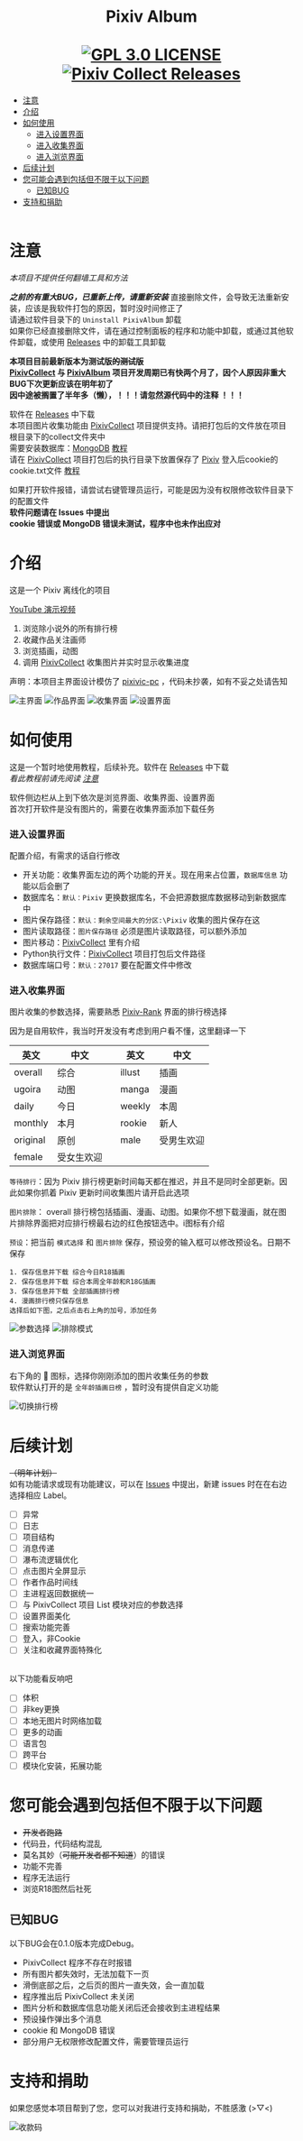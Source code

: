 <h1 align="center">
  Pixiv Album
  <br>
  <br>
  <a href="/LICENSE"><img src="https://img.shields.io/badge/license-GPL%203.0-brightgreen.svg" alt="GPL 3.0 LICENSE"></a>
  <a href="https://github.com/KAKETAKAGE/PixivAlbum/releases"><img src="https://img.shields.io/badge/release-v0.0.1-blue.svg" alt="Pixiv Collect Releases"></a>
</h1>

- [注意](#注意)
- [介绍](#介绍)
- [如何使用](#如何使用)
  - [进入设置界面](#进入设置界面)
  - [进入收集界面](#进入收集界面)
  - [进入浏览界面](#进入浏览界面)
- [后续计划](#后续计划)
- [您可能会遇到包括但不限于以下问题](#您可能会遇到包括但不限于以下问题)
  - [已知BUG](#已知BUG)
- [支持和捐助](#支持和捐助)
  <br><br>

# 注意
_本项目不提供任何翻墙工具和方法_

**_之前的有重大BUG，已重新上传，请重新安装_**
直接删除文件，会导致无法重新安装，应该是我软件打包的原因，暂时没时间修正了 <br>
请通过软件目录下的 `Uninstall PixivAlbum` 卸载 <br>
如果你已经直接删除文件，请在通过控制面板的程序和功能中卸载，或通过其他软件卸载，或使用 [Releases](https://github.com/KAKETAKAGE/PixivAlbum/releases) 中的卸载工具卸载 <br>

**本项目目前最新版本为测试版~~的测试版~~**<br>
**[PixivCollect](https://github.com/KAKETAKAGE/PixivCollect) 与 [PixivAlbum](https://github.com/KAKETAKAGE/PixivAlbum) 项目开发周期已有快两个月了，因个人原因非重大BUG下次更新应该在明年初了**<br>
**因中途被搁置了半年多（懒），！！！请忽然源代码中的注释 ！！！**

软件在 [Releases](https://github.com/KAKETAKAGE/PixivAlbum/releases) 中下载 <br>
本项目图片收集功能由 [PixivCollect](https://github.com/KAKETAKAGE/PixivCollect) 项目提供支持。请把打包后的文件放在项目根目录下的collect文件夹中<br>
需要安装数据库：[MongoDB](https://www.mongodb.com/try/download/community) [教程](/.github/docs/MongoDB.md)<br>
请在 [PixivCollect](https://github.com/KAKETAKAGE/PixivCollect) 项目打包后的执行目录下放置保存了 [Pixiv](https://www.pixiv.net/) 登入后cookie的cookie.txt文件 [教程](/.github/docs/Cookie.md)<br>

如果打开软件报错，请尝试右键管理员运行，可能是因为没有权限修改软件目录下的配置文件<br>
**软件问题请在 Issues 中提出** <br>
**cookie 错误或 MongoDB 错误未测试，程序中也未作出应对**

# 介绍
这是一个 Pixiv 离线化的项目

[YouTube 演示视频](https://www.youtube.com/watch?v=mYO8d-TbU9c)

1. 浏览除小说外的所有排行榜
2. 收藏作品关注画师
3. 浏览插画，动图
4. 调用 [PixivCollect](https://github.com/KAKETAKAGE/PixivCollect) 收集图片并实时显示收集进度
   <br>
   
声明：本项目主界面设计模仿了 [pixivic-pc](https://github.com/cheer-fun/pixivic-pc) ，代码未抄袭，如有不妥之处请告知

![主界面](https://raw.githubusercontent.com/KAKETAKAGE/PixivAlbum/master/.github/imgs/home.png)
![作品界面](https://raw.githubusercontent.com/KAKETAKAGE/PixivAlbum/master/.github/imgs/illust.png)
![收集界面](https://raw.githubusercontent.com/KAKETAKAGE/PixivAlbum/master/.github/imgs/collect.png)
![设置界面](https://raw.githubusercontent.com/KAKETAKAGE/PixivAlbum/master/.github/imgs/setting.png)

# 如何使用

这是一个暂时地使用教程，后续补充。软件在 [Releases](https://github.com/KAKETAKAGE/PixivAlbum/releases) 中下载<br>
_看此教程前请先阅读 [注意](#注意)_ <br>

软件侧边栏从上到下依次是浏览界面、收集界面、设置界面 <br>
首次打开软件是没有图片的，需要在收集界面添加下载任务

### 进入设置界面

配置介绍，有需求的话自行修改

* 开关功能：收集界面左边的两个功能的开关。现在用来占位置，`数据库信息` 功能以后会删了
* 数据库名：`默认：Pixiv` 更换数据库名，不会把源数据库数据移动到新数据库中
* 图片保存路径：`默认：剩余空间最大的分区:\Pixiv` 收集的图片保存在这
* 图片读取路径：`图片保存路径` 必须是图片读取路径，可以额外添加
* 图片移动：[PixivCollect](https://github.com/KAKETAKAGE/PixivCollect) 里有介绍
* Python执行文件：[PixivCollect](https://github.com/KAKETAKAGE/PixivCollect) 项目打包后文件路径
* 数据库端口号：`默认：27017` 要在配置文件中修改

### 进入收集界面

图片收集的参数选择，需要熟悉 [Pixiv-Rank](https://www.pixiv.net/ranking.php) 界面的排行榜选择

因为是自用软件，我当时开发没有考虑到用户看不懂，这里翻译一下

| 英文 | 中文| | 英文| 中文|
|-----|-----|----|----|---|
overall | 综合 | |illust | 插画 |
ugoira | 动图 | | manga | 漫画 |
daily | 今日 | | weekly | 本周 |
monthly | 本月 | | rookie | 新人 |
original | 原创 | | male | 受男生欢迎 |
female | 受女生欢迎 |

`等待排行`：因为 Pixiv 排行榜更新时间每天都在推迟，并且不是同时全部更新。因此如果你抓着 Pixiv 更新时间收集图片请开启此选项

`图片排除`： overall 排行榜包括插画、漫画、动图。如果你不想下载漫画，就在图片排除界面把对应排行榜最右边的红色按钮选中。i图标有介绍

`预设`：把当前 `模式选择` 和 `图片排除` 保存，预设旁的输入框可以修改预设名。日期不保存

```
1. 保存信息并下载 综合今日R18插画
2. 保存信息并下载 综合本周全年龄和R18G插画
3. 保存信息并下载 全部插画排行榜
4. 漫画排行榜只保存信息
选择后如下图，之后点击右上角的加号，添加任务
```
![参数选择](https://raw.githubusercontent.com/KAKETAKAGE/PixivAlbum/master/.github/imgs/task_add_1.png)
![排除模式](https://raw.githubusercontent.com/KAKETAKAGE/PixivAlbum/master/.github/imgs/task_add_2.png)

### 进入浏览界面

右下角的 📅 图标，选择你刚刚添加的图片收集任务的参数 <br>
软件默认打开的是 `全年龄插画日榜` ，暂时没有提供自定义功能

![切换排行榜](https://raw.githubusercontent.com/KAKETAKAGE/PixivAlbum/master/.github/imgs/mode_select.png)


# 后续计划
~~（明年计划）~~ <br>
如有功能请求或现有功能建议，可以在 [Issues](https://github.com/KAKETAKAGE/PixivAlbum/issues) 中提出，新建 issues 时在在右边选择相应 Label。
- [ ] 异常
- [ ] 日志
- [ ] 项目结构
- [ ] 消息传递
- [ ] 瀑布流逻辑优化
- [ ] 点击图片全屏显示
- [ ] 作者作品时间线
- [ ] 主进程返回数据统一
- [ ] 与 PixivCollect 项目 List 模块对应的参数选择
- [ ] 设置界面美化
- [ ] 搜索功能完善
- [ ] 登入，非Cookie
- [ ] 关注和收藏界面特殊化  <br><br>

以下功能看反响吧
- [ ] 体积
- [ ] 非key更换
- [ ] 本地无图片时网络加载
- [ ] 更多的动画
- [ ] 语言包
- [ ] 跨平台
- [ ] 模块化安装，拓展功能

# 您可能会遇到包括但不限于以下问题

* ~~开发者跑路~~
* 代码丑，代码结构混乱
* 莫名其妙（~~可能开发者都不知道~~）的错误
* 功能不完善
* 程序无法运行
* 浏览R18图然后社死

## 已知BUG
以下BUG会在0.1.0版本完成Debug。
* PixivCollect 程序不存在时报错
* 所有图片都失效时，无法加载下一页
* 滑倒底部之后，之后页的图片一直失效，会一直加载
* 程序推出后 PixivCollect 未关闭
* 图片分析和数据库信息功能关闭后还会接收到主进程结果
* 预设操作弹出多个消息
* cookie 和 MongoDB 错误
* 部分用户无权限修改配置文件，需要管理员运行

# 支持和捐助
如果您感觉本项目帮到了您，您可以对我进行支持和捐助，不胜感激 (>▽<)

![收款码](https://raw.githubusercontent.com/KAKETAKAGE/PixivAlbum/master/.github/imgs/QR_code.jpg)
